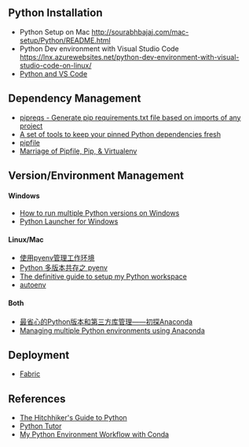 ## Python Installation
- Python Setup on Mac http://sourabhbajaj.com/mac-setup/Python/README.html
- Python Dev environment with Visual Studio Code https://lnx.azurewebsites.net/python-dev-environment-with-visual-studio-code-on-linux/
- [Python and VS Code](http://mahugh.com/2016/04/27/python-and-vs-code/)

## Dependency Management
- [pipreqs - Generate pip requirements.txt file based on imports of any project](https://github.com/bndr/pipreqs)
- [A set of tools to keep your pinned Python dependencies fresh](https://github.com/jazzband/pip-tools)
- [pipfile](https://github.com/pypa/pipfile)
- [Marriage of Pipfile, Pip, & Virtualenv](https://github.com/kennethreitz/pipenv)

## Version/Environment Management
#### Windows
- [How to run multiple Python versions on Windows](https://stackoverflow.com/questions/4583367/how-to-run-multiple-python-versions-on-windows)
- [Python Launcher for Windows](https://docs.python.org/3/using/windows.html?highlight=shebang#python-launcher-for-windows)

#### Linux/Mac
- [使用pyenv管理工作环境](https://zhuanlan.zhihu.com/p/27294128)
- [Python 多版本共存之 pyenv](http://seisman.info/python-pyenv.html)
- [The definitive guide to setup my Python workspace](https://medium.com/@henriquebastos/the-definitive-guide-to-setup-my-python-workspace-628d68552e14)
- [autoenv](https://github.com/kennethreitz/autoenv)

#### Both
- [最省心的Python版本和第三方库管理——初探Anaconda](https://zhuanlan.zhihu.com/p/25198543)
- [Managing multiple Python environments using Anaconda](http://www.wilsonsayreslab.org/blog/2015/10/26/managing-multiple-python-environments-using-anaconda)

## Deployment
- [Fabric](http://www.fabfile.org/)

## References
- [The Hitchhiker's Guide to Python](http://docs.python-guide.org/en/latest)
- [Python Tutor](http://www.pythontutor.com)
- [My Python Environment Workflow with Conda](http://tdhopper.com/blog/2015/Nov/24/my-python-environment-workflow-with-conda/)
